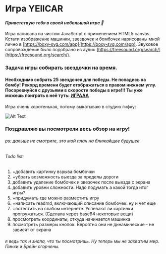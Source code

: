 # Игра YEllCAR

#### *Приветствую тебя в своей небольшой игре :poop:*


Игра написана на чистом JavaScript с применением HTML5  canvas.  Кстати изображение машинки, звездочек и бомбочек нарисованы мной лично в [https://boxy-svg.com/app](https://boxy-svg.com/app). Звуковое сопровождение было подобрано из аудио [https://freesound.org/search/](https://freesound.org/search/).



### Задача игры собирать звездочки на время.
#### Необходимо собрать 25 звездочек для победы. Не попадись на бомбу! Рекорд времени будет отображаться в правом нижнем углу. Посоревнуйся с друзьями в скорости победы в игре!!! Ты уже можешь поиграть в неё туть: [ИГРААА](https://annaveller.github.io/YEllCAR/ "ИГРААА")


Игра очень коротенькая, потому выкатываю в студию гифку:

![Alt Text](https://github.com/AnnaVeller/YEllCAR/blob/main/assets/img/game.gif)
### Поздравляю вы посмотрели весь обзор на игру!
###### ps: дальше не смотрите, это мой план на ближайщее будущее

###### Todo list:
1. +добавить картинку взрыва бомбочки
2. +убрать возможность выезда за пределы дороги
3. добавить удаление бомбочек и звезочек после выезда с экрана
4. добавить уровни сложности. Надо подумать а какой тогда итог игры?
5. +придумать где можно разместить игру 
6. +написать readmd, включающий описание бомбочек. ну и чет еще
7. +потестить на слабом интернете. Успевают ли картинки прогружаться. (Сделала через base64 некоторые вещи)
8. просмотреть координаты, откуда начинается машинка
9. посмотреть размеры кнопок. Вероятно они не динамические - не зависят от экрана

###### я ведь так и знала, что ты посмотришь. Ну теперь мы не захватим мир. Пинки и Брейн огорчены.
